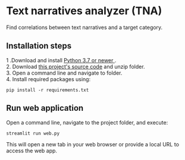 # Text narratives analyzer (TNA)

Find correlations between text narratives and a target category.

## Installation steps  
1 .Download and install [Python 3.7 or newer ](https://www.python.org/downloads/).  
2. Download [this project's source code](https://github.com/arteagac/tna/archive/refs/heads/main.zip) and unzip folder.  
3. Open a command line and navigate to folder.  
4. Install required packages using:  

    pip install -r requirements.txt

## Run web application
Open a command line, navigate to the project folder, and execute:

    streamlit run web.py
    
This will open a new tab in your web browser or provide a local URL to access the web app.

